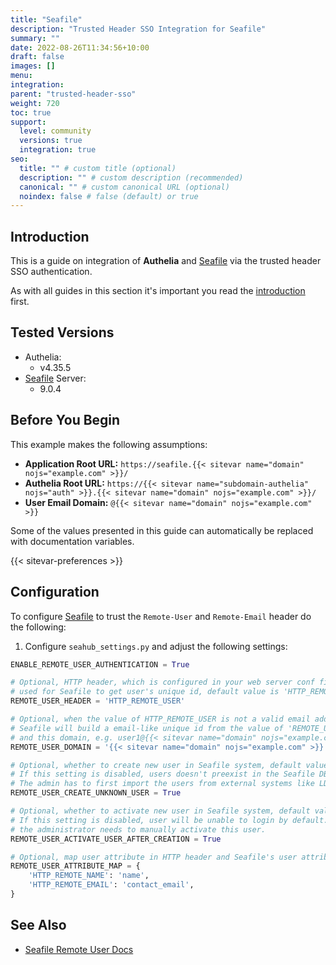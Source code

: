 ```yaml
---
title: "Seafile"
description: "Trusted Header SSO Integration for Seafile"
summary: ""
date: 2022-08-26T11:34:56+10:00
draft: false
images: []
menu:
integration:
parent: "trusted-header-sso"
weight: 720
toc: true
support:
  level: community
  versions: true
  integration: true
seo:
  title: "" # custom title (optional)
  description: "" # custom description (recommended)
  canonical: "" # custom canonical URL (optional)
  noindex: false # false (default) or true
---
```


## Introduction

This is a guide on integration of __Authelia__ and [Seafile] via the trusted header SSO authentication.

As with all guides in this section it's important you read the [introduction](../introduction.md) first.

## Tested Versions

* Authelia:
  * v4.35.5
* [Seafile] Server:
  * 9.0.4

## Before You Begin

This example makes the following assumptions:

* __Application Root URL:__ `https://seafile.{{< sitevar name="domain" nojs="example.com" >}}/`
* __Authelia Root URL:__ `https://{{< sitevar name="subdomain-authelia" nojs="auth" >}}.{{< sitevar name="domain" nojs="example.com" >}}/`
* __User Email Domain:__ `@{{< sitevar name="domain" nojs="example.com" >}}`

Some of the values presented in this guide can automatically be replaced with documentation variables.

{{< sitevar-preferences >}}

## Configuration

To configure [Seafile] to trust the `Remote-User` and `Remote-Email` header do the following:

1. Configure `seahub_settings.py` and adjust the following  settings:
```python
ENABLE_REMOTE_USER_AUTHENTICATION = True

# Optional, HTTP header, which is configured in your web server conf file,
# used for Seafile to get user's unique id, default value is 'HTTP_REMOTE_USER'.
REMOTE_USER_HEADER = 'HTTP_REMOTE_USER'

# Optional, when the value of HTTP_REMOTE_USER is not a valid email address，
# Seafile will build a email-like unique id from the value of 'REMOTE_USER_HEADER'
# and this domain, e.g. user1@{{< sitevar name="domain" nojs="example.com" >}}.
REMOTE_USER_DOMAIN = '{{< sitevar name="domain" nojs="example.com" >}}'

# Optional, whether to create new user in Seafile system, default value is True.
# If this setting is disabled, users doesn't preexist in the Seafile DB cannot login.
# The admin has to first import the users from external systems like LDAP.
REMOTE_USER_CREATE_UNKNOWN_USER = True

# Optional, whether to activate new user in Seafile system, default value is True.
# If this setting is disabled, user will be unable to login by default.
# the administrator needs to manually activate this user.
REMOTE_USER_ACTIVATE_USER_AFTER_CREATION = True

# Optional, map user attribute in HTTP header and Seafile's user attribute.
REMOTE_USER_ATTRIBUTE_MAP = {
    'HTTP_REMOTE_NAME': 'name',
    'HTTP_REMOTE_EMAIL': 'contact_email',
}
```

## See Also

* [Seafile Remote User Docs](https://manual.seafile.com/deploy/remote_user/)

[Seafile]: https://www.seafile.com/
